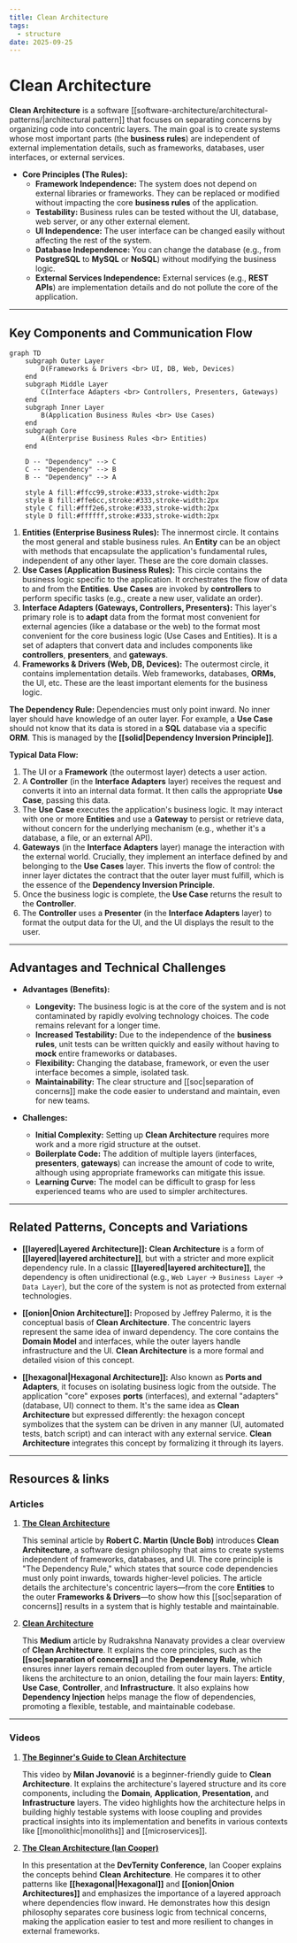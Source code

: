 ```yaml
---
title: Clean Architecture
tags:
  - structure
date: 2025-09-25
---
```


# **Clean Architecture**

**Clean Architecture** is a software [[software-architecture/architectural-patterns/|architectural pattern]] that focuses on separating concerns by organizing code into concentric layers. The main goal is to create systems whose most important parts (the **business rules**) are independent of external implementation details, such as frameworks, databases, user interfaces, or external services.

* **Core Principles (The Rules):**
    * **Framework Independence:** The system does not depend on external libraries or frameworks. They can be replaced or modified without impacting the core **business rules** of the application.
    * **Testability:** Business rules can be tested without the UI, database, web server, or any other external element.
    * **UI Independence:** The user interface can be changed easily without affecting the rest of the system.
    * **Database Independence:** You can change the database (e.g., from **PostgreSQL** to **MySQL** or **NoSQL**) without modifying the business logic.
    * **External Services Independence:** External services (e.g., **REST APIs**) are implementation details and do not pollute the core of the application.

---

## **Key Components and Communication Flow**

```mermaid
graph TD
    subgraph Outer Layer
        D(Frameworks & Drivers <br> UI, DB, Web, Devices)
    end
    subgraph Middle Layer
        C(Interface Adapters <br> Controllers, Presenters, Gateways)
    end
    subgraph Inner Layer
        B(Application Business Rules <br> Use Cases)
    end
    subgraph Core
        A(Enterprise Business Rules <br> Entities)
    end

    D -- "Dependency" --> C
    C -- "Dependency" --> B
    B -- "Dependency" --> A

    style A fill:#ffcc99,stroke:#333,stroke-width:2px
    style B fill:#ffe6cc,stroke:#333,stroke-width:2px
    style C fill:#fff2e6,stroke:#333,stroke-width:2px
    style D fill:#ffffff,stroke:#333,stroke-width:2px
```

1.  **Entities (Enterprise Business Rules):** The innermost circle. It contains the most general and stable business rules. An **Entity** can be an object with methods that encapsulate the application's fundamental rules, independent of any other layer. These are the core domain classes.
2.  **Use Cases (Application Business Rules):** This circle contains the business logic specific to the application. It orchestrates the flow of data to and from the **Entities**. **Use Cases** are invoked by **controllers** to perform specific tasks (e.g., create a new user, validate an order).
3.  **Interface Adapters (Gateways, Controllers, Presenters):** This layer's primary role is to **adapt** data from the format most convenient for external agencies (like a database or the web) to the format most convenient for the core business logic (Use Cases and Entities). It is a set of adapters that convert data and includes components like **controllers**, **presenters**, and **gateways**.
4.  **Frameworks & Drivers (Web, DB, Devices):** The outermost circle, it contains implementation details. Web frameworks, databases, **ORMs**, the UI, etc. These are the least important elements for the business logic.

**The Dependency Rule:** Dependencies must only point inward. No inner layer should have knowledge of an outer layer. For example, a **Use Case** should not know that its data is stored in a **SQL** database via a specific **ORM**. This is managed by the **[[solid|Dependency Inversion Principle]]**.

**Typical Data Flow:**

1.  The UI or a **Framework** (the outermost layer) detects a user action.
2.  A **Controller** (in the **Interface Adapters** layer) receives the request and converts it into an internal data format. It then calls the appropriate **Use Case**, passing this data.
3.  The **Use Case** executes the application's business logic. It may interact with one or more **Entities** and use a **Gateway** to persist or retrieve data, without concern for the underlying mechanism (e.g., whether it's a database, a file, or an external API).
4.  **Gateways** (in the **Interface Adapters** layer) manage the interaction with the external world. Crucially, they implement an interface defined by and belonging to the **Use Cases** layer. This inverts the flow of control: the inner layer dictates the contract that the outer layer must fulfill, which is the essence of the **Dependency Inversion Principle**.
5.  Once the business logic is complete, the **Use Case** returns the result to the **Controller**.
6.  The **Controller** uses a **Presenter** (in the **Interface Adapters** layer) to format the output data for the UI, and the UI displays the result to the user.

---

## **Advantages and Technical Challenges**

* **Advantages (Benefits):**
    * **Longevity:** The business logic is at the core of the system and is not contaminated by rapidly evolving technology choices. The code remains relevant for a longer time.
    * **Increased Testability:** Due to the independence of the **business rules**, unit tests can be written quickly and easily without having to **mock** entire frameworks or databases.
    * **Flexibility:** Changing the database, framework, or even the user interface becomes a simple, isolated task.
    * **Maintainability:** The clear structure and [[soc|separation of concerns]] make the code easier to understand and maintain, even for new teams.

* **Challenges:**
    * **Initial Complexity:** Setting up **Clean Architecture** requires more work and a more rigid structure at the outset.
    * **Boilerplate Code:** The addition of multiple layers (interfaces, **presenters**, **gateways**) can increase the amount of code to write, although using appropriate frameworks can mitigate this issue.
    * **Learning Curve:** The model can be difficult to grasp for less experienced teams who are used to simpler architectures.

---

## Related Patterns, Concepts and Variations

* **[[layered|Layered Architecture]]:** **Clean Architecture** is a form of **[[layered|layered architecture]]**, but with a stricter and more explicit dependency rule. In a classic **[[layered|layered architecture]]**, the dependency is often unidirectional (e.g., `Web Layer` -> `Business Layer` -> `Data Layer`), but the core of the system is not as protected from external technologies.

* **[[onion|Onion Architecture]]:** Proposed by Jeffrey Palermo, it is the conceptual basis of **Clean Architecture**. The concentric layers represent the same idea of inward dependency. The core contains the **Domain Model** and interfaces, while the outer layers handle infrastructure and the UI. **Clean Architecture** is a more formal and detailed vision of this concept.

* **[[hexagonal|Hexagonal Architecture]]:** Also known as **Ports and Adapters**, it focuses on isolating business logic from the outside. The application "core" exposes **ports** (interfaces), and external "adapters" (database, UI) connect to them. It's the same idea as **Clean Architecture** but expressed differently: the hexagon concept symbolizes that the system can be driven in any manner (UI, automated tests, batch script) and can interact with any external service. **Clean Architecture** integrates this concept by formalizing it through its layers.

---

## **Resources & links**

### **Articles**

1.  **[The Clean Architecture](https://blog.cleancoder.com/uncle-bob/2012/08/13/the-clean-architecture.html)**

    This seminal article by **Robert C. Martin (Uncle Bob)** introduces **Clean Architecture**, a software design philosophy that aims to create systems independent of frameworks, databases, and UI. The core principle is "The Dependency Rule," which states that source code dependencies must only point inwards, towards higher-level policies. The article details the architecture's concentric layers—from the core **Entities** to the outer **Frameworks & Drivers**—to show how this [[soc|separation of concerns]] results in a system that is highly testable and maintainable.

2.  **[Clean Architecture](https://medium.com/@rudrakshnanavaty/clean-architecture-7c1b3b4cb181)**

    This **Medium** article by Rudrakshna Nanavaty provides a clear overview of **Clean Architecture**. It explains the core principles, such as the **[[soc|separation of concerns]]** and the **Dependency Rule**, which ensures inner layers remain decoupled from outer layers. The article likens the architecture to an onion, detailing the four main layers: **Entity**, **Use Case**, **Controller**, and **Infrastructure**. It also explains how **Dependency Injection** helps manage the flow of dependencies, promoting a flexible, testable, and maintainable codebase.

---

### **Videos**

1.  **[The Beginner's Guide to Clean Architecture](https://www.youtube.com/watch?v=TQdLgzVk2T8)**

    This video by **Milan Jovanović** is a beginner-friendly guide to **Clean Architecture**. It explains the architecture's layered structure and its core components, including the **Domain**, **Application**, **Presentation**, and **Infrastructure** layers. The video highlights how the architecture helps in building highly testable systems with loose coupling and provides practical insights into its implementation and benefits in various contexts like [[monolithic|monoliths]] and [[microservices]].

2.  **[The Clean Architecture (Ian Cooper)](https://www.youtube.com/watch?v=SxJPQ5qXisw)**

    In this presentation at the **DevTernity Conference**, Ian Cooper explains the concepts behind **Clean Architecture**. He compares it to other patterns like **[[hexagonal|Hexagonal]]** and **[[onion|Onion Architectures]]** and emphasizes the importance of a layered approach where dependencies flow inward. He demonstrates how this design philosophy separates core business logic from technical concerns, making the application easier to test and more resilient to changes in external frameworks.